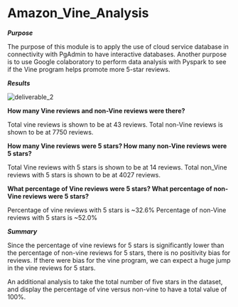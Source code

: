 # Amazon_Vine_Analysis

***Purpose***

The purpose of this module is to apply the use of cloud service database in connectivity with PgAdmin to have interactive databases. Another purpose is to use Google colaboratory to perform data analysis  with Pyspark to see if the Vine program helps promote more 5-star reviews.


***Results***

![deliverable_2](https://user-images.githubusercontent.com/99565016/172095578-8d1b0ea6-b66e-4d75-bed5-3c1500709270.PNG)


**How many Vine reviews and non-Vine reviews were there?**

Total vine reviews is shown to be at 43 reviews.
Total non-Vine reviews is shown to be at 7750 reviews.

**How many Vine reviews were 5 stars? How many non-Vine reviews were 5 stars?**

Total Vine reviews with 5 stars is shown to be at 14 reviews.
Total non_Vine reviews with 5 stars is shown to be at 4027 reviews.


**What percentage of Vine reviews were 5 stars? What percentage of non-Vine reviews were 5 stars?**

Percentage of vine reviews with 5 stars is ~32.6%
Percentage of non-Vine reviews with 5 stars is ~52.0%


***Summary***

Since the percentage of vine reviews for 5 stars is significantly lower than the percentage of non-vine reviews for 5 stars, there is no positivity bias for reviews. If there were bias for the vine program, we can expect a huge jump in the vine reviews for 5 stars. 

An additional analysis to take the total number of five stars in the dataset, and display the percentage of vine versus non-vine to have a total value of 100%. 
